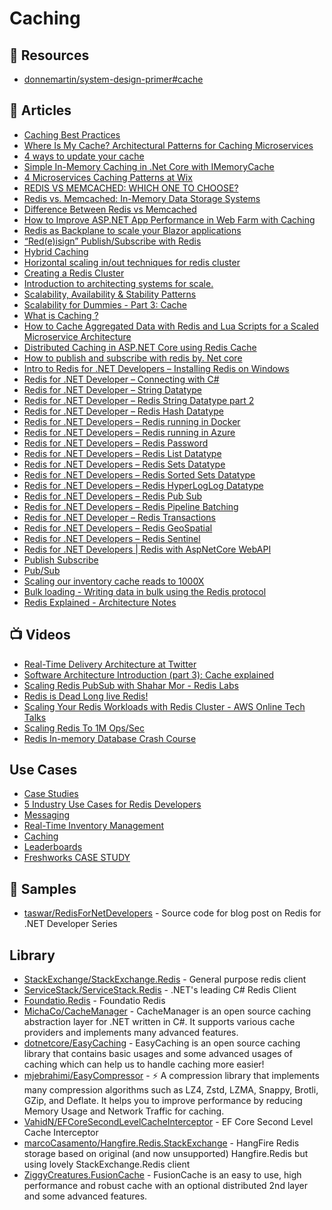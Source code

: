 # Caching

## 📘 Resources
- [donnemartin/system-design-primer#cache](https://github.com/donnemartin/system-design-primer#cache)

## 📕 Articles

- [Caching Best Practices](https://docs.microsoft.com/en-us/azure/architecture/best-practices/caching)
- [Where Is My Cache? Architectural Patterns for Caching Microservices](https://hazelcast.com/blog/architectural-patterns-for-caching-microservices/)
- [4 ways to update your cache](https://vishnu.hashnode.dev/4-ways-to-update-your-cache-ckn4c0jae0dq8efs152eu8hmq)
- [Simple In-Memory Caching in .Net Core with IMemoryCache](https://sahansera.dev/in-memory-caching-aspcore-dotnet/)
- [4 Microservices Caching Patterns at Wix](https://medium.com/wix-engineering/4-microservices-caching-patterns-at-wix-b4dfee1ae22f)
- [REDIS VS MEMCACHED: WHICH ONE TO CHOOSE?](https://www.imaginarycloud.com/blog/redis-vs-memcached)
- [Redis vs. Memcached: In-Memory Data Storage Systems](https://alibaba-cloud.medium.com/redis-vs-memcached-in-memory-data-storage-systems-3395279b0941)
- [Difference Between Redis vs Memcached](https://www.educba.com/redis-vs-memcached/)
- [How to Improve ASP.NET App Performance in Web Farm with Caching](https://www.toptal.com/dot-net/caching-in-a-distributed-web-farm-using-asp-net)
- [Redis as Backplane to scale your Blazor applications](https://blexin.com/en/blog-en/redis-as-backplane-to-scale-your-blazor-applications/)
- [“Red(e)isign” Publish/Subscribe with Redis](https://blexin.com/en/blog-en/redeisign-publish-subscribe-with-redis/)
- [Hybrid Caching](https://github.com/dotnetcore/EasyCaching/blob/master/docs/Hybrid.md)
- [Horizontal scaling in/out techniques for redis cluster](https://iamvishalkhare.medium.com/horizontal-scaling-in-out-techniques-for-redis-cluster-dcd75c696c86)
- [Creating a Redis Cluster](https://iamvishalkhare.medium.com/create-a-redis-cluster-faa89c5a6bb4)
- [Introduction to architecting systems for scale.](https://lethain.com/introduction-to-architecting-systems-for-scale/)
- [Scalability, Availability & Stability Patterns](https://slideshare.net/jboner/scalability-availability-stability-patterns/)
- [Scalability for Dummies - Part 3: Cache](https://www.lecloud.net/post/9246290032/scalability-for-dummies-part-3-cache)
- [What is Caching ?](https://medium.com/system-design-blog/what-is-caching-1492abb92143)
- [How to Cache Aggregated Data with Redis and Lua Scripts for a Scaled Microservice Architecture](https://itnext.io/how-to-cache-aggregated-data-with-redis-and-lua-scripts-for-a-scaled-microservice-architecture-2b791289e911)
- [Distributed Caching in ASP.NET Core using Redis Cache](https://www.ezzylearning.net/tutorial/distributed-caching-in-asp-net-core-using-redis-cache)
- [How to publish and subscribe with redis by. Net core](https://developpaper.com/how-to-publish-and-subscribe-with-redis-by-net-core/)
- [Intro to Redis for .NET Developers – Installing Redis on Windows](http://taswar.zeytinsoft.com/intro-to-redis-for-net-developers/)
- [Redis for .NET Developer – Connecting with C#](http://taswar.zeytinsoft.com/redis-for-net-developer-connecting-with-c/)
- [Redis for .NET Developer – String Datatype](http://taswar.zeytinsoft.com/redis-for-net-developer-string-datatype/)
- [Redis for .NET Developer – Redis String Datatype part 2](http://taswar.zeytinsoft.com/redis-net-developer-redis-string-datatype-part-2/)
- [Redis for .NET Developer – Redis Hash Datatype](http://taswar.zeytinsoft.com/redis-hash-datatype/)
- [Redis for .NET Developers – Redis running in Docker](http://taswar.zeytinsoft.com/redis-running-in-docker/)
- [Redis for .NET Developers – Redis running in Azure](http://taswar.zeytinsoft.com/redis-running-in-azure/)
- [Redis for .NET Developers – Redis Password](http://taswar.zeytinsoft.com/redis-password/)
- [Redis for .NET Developers – Redis List Datatype](http://taswar.zeytinsoft.com/redis-list/)
- [Redis for .NET Developers – Redis Sets Datatype](http://taswar.zeytinsoft.com/redis-sets-datatype/)
- [Redis for .NET Developers – Redis Sorted Sets Datatype](http://taswar.zeytinsoft.com/redis-sorted-sets-datatype/)
- [Redis for .NET Developers – Redis HyperLogLog Datatype](http://taswar.zeytinsoft.com/redis-hyperloglog/)
- [Redis for .NET Developers – Redis Pub Sub](http://taswar.zeytinsoft.com/redis-pub-sub/)
- [Redis for .NET Developers – Redis Pipeline Batching](http://taswar.zeytinsoft.com/redis-pipeline-batching/)
- [Redis for .NET Developer – Redis Transactions](http://taswar.zeytinsoft.com/redis-transactions/)
- [Redis for .NET Developers – Redis GeoSpatial](http://taswar.zeytinsoft.com/redis-geospatial/)
- [Redis for .NET Developers – Redis Sentinel](http://taswar.zeytinsoft.com/redis-sentinel/)
- [Redis for .NET Developers | Redis with AspNetCore WebAPI](http://taswar.zeytinsoft.com/redis-for-net-developers-redis-with-aspnetcore-webapi/)
- [Publish Subscribe](https://sodocumentation.net/stackexchange-redis/topic/1610/publish-subscribe)
- [Pub/Sub](https://redis.io/topics/pubsub)
- [Scaling our inventory cache reads to 1000X](https://medium.com/myntra-engineering/scaling-our-inventory-cache-reads-to-1000x-84a8be1f576e)
- [Bulk loading - Writing data in bulk using the Redis protocol](https://redis.io/docs/reference/patterns/bulk-loading/)
- [Redis Explained - Architecture Notes](https://architecturenotes.co/redis/) 

## 📺 Videos
- [Real-Time Delivery Architecture at Twitter](https://www.infoq.com/presentations/Real-Time-Delivery-Twitter/)
- [Software Architecture Introduction (part 3): Cache explained](https://www.youtube.com/watch?v=QBMTGngjWdU)
- [Scaling Redis PubSub with Shahar Mor - Redis Labs](https://www.youtube.com/watch?v=6G22a5Iooqk)
- [Redis is Dead Long live Redis!](https://www.youtube.com/watch?v=NymIgA7Wa78)
- [Scaling Your Redis Workloads with Redis Cluster - AWS Online Tech Talks](https://www.youtube.com/watch?v=3Ovx5vJ17ws)
- [Scaling Redis To 1M Ops/Sec](https://www.youtube.com/watch?v=55TFuBMFWns)
- [Redis In-memory Database Crash Course](https://www.youtube.com/watch?v=sVCZo5B8ghE)

## Use Cases
- [Case Studies](https://redislabs.com/case-studies/)
- [5 Industry Use Cases for Redis Developers](https://redislabs.com/blog/5-industry-use-cases-for-redis-developers/)
- [Messaging](https://redislabs.com/solutions/use-cases/messaging/)
- [Real-Time Inventory Management](https://redislabs.com/solutions/use-cases/real-time-inventory/)
- [Caching](https://redislabs.com/solutions/use-cases/caching/)
- [Leaderboards](https://redislabs.com/solutions/use-cases/leaderboards/)
- [Freshworks CASE STUDY](https://redislabs.com/case-studies/freshworks/)

## 🚀 Samples
- [taswar/RedisForNetDevelopers](https://github.com/taswar/RedisForNetDevelopers) - Source code for blog post on Redis for .NET Developer Series

## Library
- [StackExchange/StackExchange.Redis](https://github.com/StackExchange/StackExchange.Redis) - General purpose redis client
- [ServiceStack/ServiceStack.Redis](https://github.com/ServiceStack/ServiceStack.Redis) - .NET's leading C# Redis Client
- [Foundatio.Redis](https://github.com/FoundatioFx/Foundatio.Redis) - Foundatio Redis
- [MichaCo/CacheManager](https://github.com/MichaCo/CacheManager) - CacheManager is an open source caching abstraction layer for .NET written in C#. It supports various cache providers and implements many advanced features.
- [dotnetcore/EasyCaching](https://github.com/dotnetcore/EasyCaching) - EasyCaching is an open source caching library that contains basic usages and some advanced usages of caching which can help us to handle caching more easier!
- [mjebrahimi/EasyCompressor](https://github.com/mjebrahimi/EasyCompressor) - ⚡ A compression library that implements many compression algorithms such as LZ4, Zstd, LZMA, Snappy, Brotli, GZip, and Deflate. It helps you to improve performance by reducing Memory Usage and Network Traffic for caching.
- [VahidN/EFCoreSecondLevelCacheInterceptor](https://github.com/VahidN/EFCoreSecondLevelCacheInterceptor) - EF Core Second Level Cache Interceptor
- [marcoCasamento/Hangfire.Redis.StackExchange](https://github.com/marcoCasamento/Hangfire.Redis.StackExchange) - HangFire Redis storage based on original (and now unsupported) Hangfire.Redis but using lovely StackExchange.Redis client
- [ZiggyCreatures.FusionCache](https://github.com/jodydonetti/ZiggyCreatures.FusionCache) - FusionCache is an easy to use, high performance and robust cache with an optional distributed 2nd layer and some advanced features.

